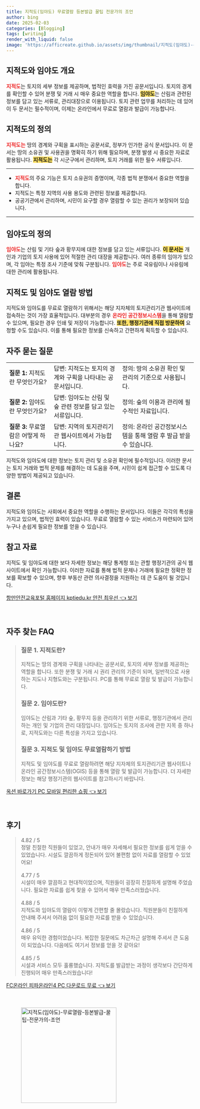 ```yaml
---
title: 지적도(임야도) 무료열람 등본발급 꿀팁 전문가의 조언
author: bing
date: 2025-02-03
categories: [Blogging]
tags: [writing]
render_with_liquid: false
image: 'https://afficreate.github.io/assets/img/thumbnail/지적도(임야도)-무료열람-등본발급-꿀팁-전문가의-조언.webp'
---
```



<h2 id='지적도_임야도_개요'>지적도와 임야도 개요</h2>

<p><b><span style="color: #ee2323;">지적도</span></b>는 토지의 세부 정보를 제공하며, 법적인 효력을 가진 공문서입니다. 토지의 경계를 확인할 수 있어 분쟁 및 거래 시 매우 중요한 역할을 합니다. <b><span style="background-color: #ffe066;">임야도</span></b>는 산림과 관련된 정보를 담고 있는 서류로, 관리대장으로 이용됩니다. 토지 관련 업무를 처리하는 데 있어 이 두 문서는 필수적이며, 이제는 온라인에서 무료로 열람과 발급이 가능합니다.</p>

<h2 id='지적도의_정의'>지적도의 정의</h2>

<p><b><span style="color: #ee2323;">지적도는</span></b> 땅의 경계와 구획을 표시하는 공문서로, 정부가 인가한 공식 문서입니다. 이 문서는 땅의 소유권 및 사용권을 명확히 하기 위해 필요하며, 분쟁 발생 시 중요한 자료로 활용됩니다. <b><span style="background-color: #ffe066;">지적도는</span></b> 각 시군구에서 관리하며, 토지 거래를 위한 필수 서류입니다.</p>

<hr />

<ul>
    <li><b><span style="color: #ee2323;">지적도</span></b>의 주요 기능은 토지 소유권의 증명이며, 각종 법적 분쟁에서 중요한 역할을 합니다.</li>
    <li>지적도는 특정 지역의 사용 용도와 관련된 정보를 제공합니다.</li>
    <li>공공기관에서 관리하며, 시민이 요구할 경우 열람할 수 있는 권리가 보장되어 있습니다.</li>
</ul>

<hr />

<h2 id='임야도의_정의'>임야도의 정의</h2>

<p><b><span style="color: #ee2323;">임야도</span></b>는 산림 및 기타 숲과 황무지에 대한 정보를 담고 있는 서류입니다. <b><span style="background-color: #ffe066;">이 문서는</span></b> 개인과 기업의 토지 사용에 있어 적절한 관리 대장을 제공합니다. 여러 종류의 임야가 있으며, 각 임야는 특정 조사 기준에 맞춰 구분됩니다. <b><span style="color: #ee2323;">임야도</span></b>는 주로 국유림이나 사유림에 대한 관리에 활용됩니다.</p>

<h2 id='지적도_임야도_열람_방법'>지적도 및 임야도 열람 방법</h2>

<p>지적도와 임야도를 무료로 열람하기 위해서는 해당 지자체의 토지관리기관 웹사이트에 접속하는 것이 가장 효율적입니다. 대부분의 경우 <b><span style="color: #ee2323;">온라인 공간정보시스템</span></b>을 통해 열람할 수 있으며, 필요한 경우 인쇄 및 저장이 가능합니다. <b><span style="background-color: #ffe066;">또한, 행정기관에 직접 방문하여</span></b> 요청할 수도 있습니다. 이를 통해 필요한 정보를 신속하고 간편하게 획득할 수 있습니다.</p>

<h2 id='자주_묻는_질문'>자주 묻는 질문</h2>

<table>
    <tr>
        <td><b>질문 1:</b> 지적도란 무엇인가요?</td>
        <td>답변: 지적도는 토지의 경계와 구획을 나타내는 공문서입니다.</td>
        <td>정의: 땅의 소유권 확인 및 관리의 기준으로 사용됩니다.</td>
    </tr>
    <tr>
        <td><b>질문 2:</b> 임야도란 무엇인가요?</td>
        <td>답변: 임야도는 산림 및 숲 관련 정보를 담고 있는 서류입니다.</td>
        <td>정의: 숲의 이용과 관리에 필수적인 자료입니다.</td>
    </tr>
    <tr>
        <td><b>질문 3:</b> 무료열람은 어떻게 하나요?</td>
        <td>답변: 지역의 토지관리기관 웹사이트에서 가능합니다.</td>
        <td>정의: 온라인 공간정보시스템을 통해 열람 후 발급 받을 수 있습니다.</td>
    </tr>
</table>

<p>지적도와 임야도에 대한 정보는 토지 관리 및 소유권 확인에 필수적입니다. 이러한 문서는 토지 거래와 법적 문제를 해결하는 데 도움을 주며, 시민이 쉽게 접근할 수 있도록 다양한 방법이 제공되고 있습니다.</p>

<h2 id='결론'>결론</h2>

<p>지적도와 임야도는 사회에서 중요한 역할을 수행하는 문서입니다. 이들은 각각의 특성을 가지고 있으며, 법적인 효력이 있습니다. 무료로 열람할 수 있는 서비스가 마련되어 있어 누구나 손쉽게 필요한 정보를 얻을 수 있습니다.</p>

<h2 id='참고_자료'>참고 자료</h2>

<p>지적도 및 임야도에 대한 보다 자세한 정보는 해당 통계청 또는 관할 행정기관의 공식 웹사이트에서 확인 가능합니다. 이러한 자료를 통해 법적 문제나 거래에 필요한 정확한 정보를 확보할 수 있으며, 향후 부동산 관련 의사결정을 지원하는 데 큰 도움이 될 것입니다.</p>


<p><a class="click-button" title="항만안전교육포털 홈페이지 kptiedu.kr 안전 최우선" href="https://afficreate.github.io/posts/%ED%95%AD%EB%A7%8C%EC%95%88%EC%A0%84%EA%B5%90%EC%9C%A1%ED%8F%AC%ED%84%B8-%ED%99%88%ED%8E%98%EC%9D%B4%EC%A7%80-kptiedu.kr-%EC%95%88%EC%A0%84-%EC%B5%9C%EC%9A%B0%EC%84%A0/" rel="dofollow">항만안전교육포털 홈페이지 kptiedu.kr 안전 최우선 👈 보기</a></p><br>
<h2 id='자주_찾는_FAQ'>자주 찾는 FAQ</h2>
<div itemscope="" itemtype="https://schema.org/FAQPage"> 
<blockquote> 
<div itemscope="" itemprop="mainEntity" itemtype="https://schema.org/Question"> 
<h3 itemprop="name">질문 1. 지적도란?</h3> 
<div itemscope="" itemprop="acceptedAnswer" itemtype="https://schema.org/Answer"> 
<span itemprop="text"> 
<p>지적도는 땅의 경계와 구획을 나타내는 공문서로, 토지의 세부 정보를 제공하는 역할을 합니다. 또한 분쟁 및 거래 시 권리 관리의 기준이 되며, 일반적으로 사용하는 지도나 지형도와는 구분됩니다. PC를 통해 무료로 열람 및 발급이 가능합니다.</p> 
</span> 
</div> 
</div> 

<div itemscope="" itemprop="mainEntity" itemtype="https://schema.org/Question"> 
<h3 itemprop="name">질문 2. 임야도란?</h3> 
<div itemscope="" itemprop="acceptedAnswer" itemtype="https://schema.org/Answer"> 
<span itemprop="text"> 
<p>임야도는 산림과 기타 숲, 황무지 등을 관리하기 위한 서류로, 행정기관에서 관리하는 개인 및 기업의 관리 대장입니다. 임야도는 토지의 조사에 관한 지목 중 하나로, 지적도와는 다른 특성을 가지고 있습니다.</p> 
</span> 
</div> 
</div> 

<div itemscope="" itemprop="mainEntity" itemtype="https://schema.org/Question"> 
<h3 itemprop="name">질문 3. 지적도 및 임야도 무료열람하기 방법</h3> 
<div itemscope="" itemprop="acceptedAnswer" itemtype="https://schema.org/Answer"> 
<span itemprop="text"> 
<p>지적도 및 임야도를 무료로 열람하려면 해당 지자체의 토지관리기관 웹사이트나 온라인 공간정보시스템(OGIS) 등을 통해 열람 및 발급이 가능합니다. 더 자세한 정보는 해당 행정기관의 웹사이트를 참고하시기 바랍니다.</p> 
</span> 
</div> 
</div> 

</blockquote> 
</div>
<p><a class="click-button" title="옥션 바로가기 PC 모바일 편리한 쇼핑" href="https://afficreate.github.io/posts/%EC%98%A5%EC%85%98-%EB%B0%94%EB%A1%9C%EA%B0%80%EA%B8%B0-PC-%EB%AA%A8%EB%B0%94%EC%9D%BC-%ED%8E%B8%EB%A6%AC%ED%95%9C-%EC%87%BC%ED%95%91/" rel="dofollow">옥션 바로가기 PC 모바일 편리한 쇼핑 👈 보기</a></p><br>
<h2 id='후기'>후기</h2>
<div itemscope itemtype="https://schema.org/Product">
  <blockquote>
  <div itemprop="review" itemscope itemtype="https://schema.org/Review">
      <div itemprop="reviewRating" itemscope itemtype="https://schema.org/Rating"> <span itemprop="ratingValue">4.82</span> / <span itemprop="bestRating">5</span> </div>
      <span itemprop="reviewBody">정말 친절한 직원들이 있었고, 안내가 매우 자세해서 필요한 정보를 쉽게 얻을 수 있었습니다. 시설도 깔끔하게 정돈되어 있어 불편함 없이 자료를 열람할 수 있었어요!</span>
  </div>
  <br>
  <div itemprop="review" itemscope itemtype="https://schema.org/Review">
      <div itemprop="reviewRating" itemscope itemtype="https://schema.org/Rating"> <span itemprop="ratingValue">4.77</span> / <span itemprop="bestRating">5</span> </div>
      <span itemprop="reviewBody">시설이 매우 깔끔하고 현대적이었으며, 직원들이 굉장히 친절하게 설명해 주었습니다. 필요한 자료를 쉽게 찾을 수 있어서 매우 만족스러웠습니다.</span>
  </div>
  <br>
  <div itemprop="review" itemscope itemtype="https://schema.org/Review">
      <div itemprop="reviewRating" itemscope itemtype="https://schema.org/Rating"> <span itemprop="ratingValue">4.88</span> / <span itemprop="bestRating">5</span> </div>
      <span itemprop="reviewBody">지적도와 임야도의 열람이 이렇게 간편할 줄 몰랐습니다. 직원분들이 친절하게 안내해 주셔서 어려움 없이 필요한 자료를 받을 수 있었습니다.</span>
  </div>
  <br>
  <div itemprop="review" itemscope itemtype="https://schema.org/Review">
      <div itemprop="reviewRating" itemscope itemtype="https://schema.org/Rating"> <span itemprop="ratingValue">4.86</span> / <span itemprop="bestRating">5</span> </div>
      <span itemprop="reviewBody">매우 유익한 경험이었습니다. 복잡한 질문에도 차근차근 설명해 주셔서 큰 도움이 되었습니다. 다음에도 여기서 정보를 얻을 것 같아요!</span>
  </div>
  <br>
  <div itemprop="review" itemscope itemtype="https://schema.org/Review">
      <div itemprop="reviewRating" itemscope itemtype="https://schema.org/Rating"> <span itemprop="ratingValue">4.85</span> / <span itemprop="bestRating">5</span> </div>
      <span itemprop="reviewBody">시설과 서비스 모두 훌륭했습니다. 지적도를 발급받는 과정이 생각보다 간단하게 진행되어 매우 만족스러웠습니다!</span>
  </div>
  </blockquote>
</div>
<p><a class="click-button" title="FC온라인 피파온라인4 PC 다운로드 무료" href="https://afficreate.github.io/posts/FC%EC%98%A8%EB%9D%BC%EC%9D%B8-%ED%94%BC%ED%8C%8C%EC%98%A8%EB%9D%BC%EC%9D%B84-PC-%EB%8B%A4%EC%9A%B4%EB%A1%9C%EB%93%9C-%EB%AC%B4%EB%A3%8C/" rel="dofollow">FC온라인 피파온라인4 PC 다운로드 무료 👈 보기</a></p><br>
<figure class="image"><img src="https://afficreate.github.io/assets/img/thumbnail/지적도(임야도)-무료열람-등본발급-꿀팁-전문가의-조언.webp" alt="지적도(임야도)-무료열람-등본발급-꿀팁-전문가의-조언" width="256" height="256"></figure>